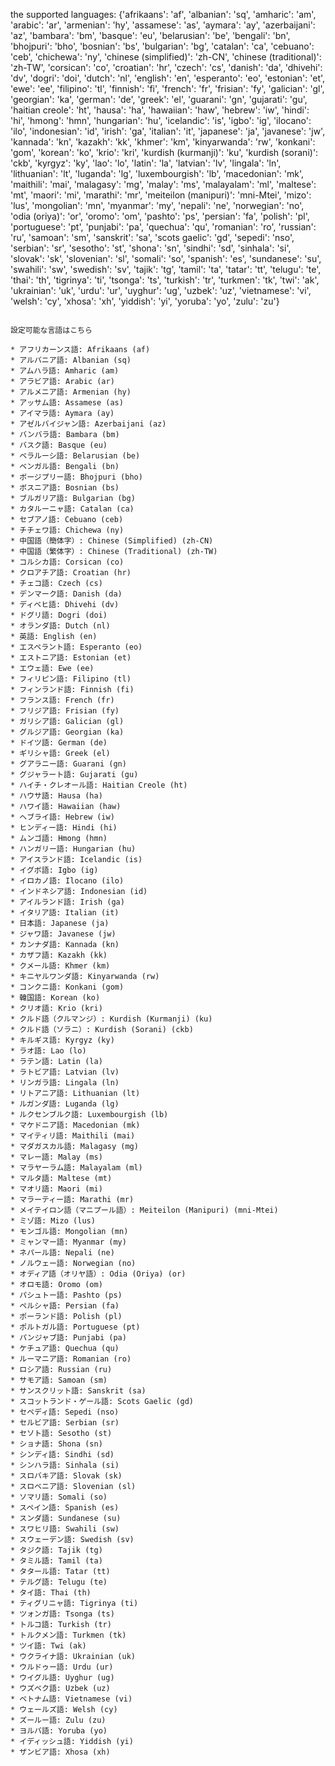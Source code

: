 
the supported languages: {'afrikaans': 'af', 'albanian': 'sq', 'amharic': 'am', 'arabic': 'ar', 'armenian': 'hy', 'assamese': 'as', 'aymara': 'ay', 'azerbaijani': 'az', 'bambara': 'bm', 'basque': 'eu', 'belarusian': 'be', 'bengali': 'bn', 'bhojpuri': 'bho', 'bosnian': 'bs', 'bulgarian': 'bg', 'catalan': 'ca', 'cebuano': 'ceb', 'chichewa': 'ny', 'chinese (simplified)': 'zh-CN', 'chinese (traditional)': 'zh-TW', 'corsican': 'co', 'croatian': 'hr', 'czech': 'cs', 'danish': 'da', 'dhivehi': 'dv', 'dogri': 'doi', 'dutch': 'nl', 'english': 'en', 'esperanto': 'eo', 'estonian': 'et', 'ewe': 'ee', 'filipino': 'tl', 'finnish': 'fi', 'french': 'fr', 'frisian': 'fy', 'galician': 'gl', 'georgian': 'ka', 'german': 'de', 'greek': 'el', 'guarani': 'gn', 'gujarati': 'gu', 'haitian creole': 'ht', 'hausa': 'ha', 'hawaiian': 'haw', 'hebrew': 'iw', 'hindi': 'hi', 'hmong': 'hmn', 'hungarian': 'hu', 'icelandic': 'is', 'igbo': 'ig', 'ilocano': 'ilo', 'indonesian': 'id', 'irish': 'ga', 'italian': 'it', 'japanese': 'ja', 'javanese': 'jw', 'kannada': 'kn', 'kazakh': 'kk', 'khmer': 'km', 'kinyarwanda': 'rw', 'konkani': 'gom', 'korean': 'ko', 'krio': 'kri', 'kurdish (kurmanji)': 'ku', 'kurdish (sorani)': 'ckb', 'kyrgyz': 'ky', 'lao': 'lo', 'latin': 'la', 'latvian': 'lv', 'lingala': 'ln', 'lithuanian': 'lt', 'luganda': 'lg', 'luxembourgish': 'lb', 'macedonian': 'mk', 'maithili': 'mai', 'malagasy': 'mg', 'malay': 'ms', 'malayalam': 'ml', 'maltese': 'mt', 'maori': 'mi', 'marathi': 'mr', 'meiteilon (manipuri)': 'mni-Mtei', 'mizo': 'lus', 'mongolian': 'mn', 'myanmar': 'my', 'nepali': 'ne', 'norwegian': 'no', 'odia (oriya)': 'or', 'oromo': 'om', 'pashto': 'ps', 'persian': 'fa', 'polish': 'pl', 'portuguese': 'pt', 'punjabi': 'pa', 'quechua': 'qu', 'romanian': 'ro', 'russian': 'ru', 'samoan': 'sm', 'sanskrit': 'sa', 'scots gaelic': 'gd', 'sepedi': 'nso', 'serbian': 'sr', 'sesotho': 'st', 'shona': 'sn', 'sindhi': 'sd', 'sinhala': 'si', 'slovak': 'sk', 'slovenian': 'sl', 'somali': 'so', 'spanish': 'es', 'sundanese': 'su', 'swahili': 'sw', 'swedish': 'sv', 'tajik': 'tg', 'tamil': 'ta', 'tatar': 'tt', 'telugu': 'te', 'thai': 'th', 'tigrinya': 'ti', 'tsonga': 'ts', 'turkish': 'tr', 'turkmen': 'tk', 'twi': 'ak', 'ukrainian': 'uk', 'urdu': 'ur', 'uyghur': 'ug', 'uzbek': 'uz', 'vietnamese': 'vi', 'welsh': 'cy', 'xhosa': 'xh', 'yiddish': 'yi', 'yoruba': 'yo', 'zulu': 'zu'}



```

設定可能な言語はこちら

* アフリカーンス語: Afrikaans (af)
* アルバニア語: Albanian (sq)
* アムハラ語: Amharic (am)
* アラビア語: Arabic (ar)
* アルメニア語: Armenian (hy)
* アッサム語: Assamese (as)
* アイマラ語: Aymara (ay)
* アゼルバイジャン語: Azerbaijani (az)
* バンバラ語: Bambara (bm)
* バスク語: Basque (eu)
* ベラルーシ語: Belarusian (be)
* ベンガル語: Bengali (bn)
* ボージプリー語: Bhojpuri (bho)
* ボスニア語: Bosnian (bs)
* ブルガリア語: Bulgarian (bg)
* カタルーニャ語: Catalan (ca)
* セブアノ語: Cebuano (ceb)
* チチェワ語: Chichewa (ny)
* 中国語（簡体字）: Chinese (Simplified) (zh-CN)
* 中国語（繁体字）: Chinese (Traditional) (zh-TW)
* コルシカ語: Corsican (co)
* クロアチア語: Croatian (hr)
* チェコ語: Czech (cs)
* デンマーク語: Danish (da)
* ディベヒ語: Dhivehi (dv)
* ドグリ語: Dogri (doi)
* オランダ語: Dutch (nl)
* 英語: English (en)
* エスペラント語: Esperanto (eo)
* エストニア語: Estonian (et)
* エウェ語: Ewe (ee)
* フィリピン語: Filipino (tl)
* フィンランド語: Finnish (fi)
* フランス語: French (fr)
* フリジア語: Frisian (fy)
* ガリシア語: Galician (gl)
* グルジア語: Georgian (ka)
* ドイツ語: German (de)
* ギリシャ語: Greek (el)
* グアラニー語: Guarani (gn)
* グジャラート語: Gujarati (gu)
* ハイチ・クレオール語: Haitian Creole (ht)
* ハウサ語: Hausa (ha)
* ハワイ語: Hawaiian (haw)
* ヘブライ語: Hebrew (iw)
* ヒンディー語: Hindi (hi)
* ムンゴ語: Hmong (hmn)
* ハンガリー語: Hungarian (hu)
* アイスランド語: Icelandic (is)
* イグボ語: Igbo (ig)
* イロカノ語: Ilocano (ilo)
* インドネシア語: Indonesian (id)
* アイルランド語: Irish (ga)
* イタリア語: Italian (it)
* 日本語: Japanese (ja)
* ジャワ語: Javanese (jw)
* カンナダ語: Kannada (kn)
* カザフ語: Kazakh (kk)
* クメール語: Khmer (km)
* キニヤルワンダ語: Kinyarwanda (rw)
* コンクニ語: Konkani (gom)
* 韓国語: Korean (ko)
* クリオ語: Krio (kri)
* クルド語（クルマンジ）: Kurdish (Kurmanji) (ku)
* クルド語（ソラニ）: Kurdish (Sorani) (ckb)
* キルギス語: Kyrgyz (ky)
* ラオ語: Lao (lo)
* ラテン語: Latin (la)
* ラトビア語: Latvian (lv)
* リンガラ語: Lingala (ln)
* リトアニア語: Lithuanian (lt)
* ルガンダ語: Luganda (lg)
* ルクセンブルク語: Luxembourgish (lb)
* マケドニア語: Macedonian (mk)
* マイティリ語: Maithili (mai)
* マダガスカル語: Malagasy (mg)
* マレー語: Malay (ms)
* マラヤーラム語: Malayalam (ml)
* マルタ語: Maltese (mt)
* マオリ語: Maori (mi)
* マラーティー語: Marathi (mr)
* メイテイロン語（マニプール語）: Meiteilon (Manipuri) (mni-Mtei)
* ミゾ語: Mizo (lus)
* モンゴル語: Mongolian (mn)
* ミャンマー語: Myanmar (my)
* ネパール語: Nepali (ne)
* ノルウェー語: Norwegian (no)
* オディア語（オリヤ語）: Odia (Oriya) (or)
* オロモ語: Oromo (om)
* パシュトー語: Pashto (ps)
* ペルシャ語: Persian (fa)
* ポーランド語: Polish (pl)
* ポルトガル語: Portuguese (pt)
* パンジャブ語: Punjabi (pa)
* ケチュア語: Quechua (qu)
* ルーマニア語: Romanian (ro)
* ロシア語: Russian (ru)
* サモア語: Samoan (sm)
* サンスクリット語: Sanskrit (sa)
* スコットランド・ゲール語: Scots Gaelic (gd)
* セペディ語: Sepedi (nso)
* セルビア語: Serbian (sr)
* セソト語: Sesotho (st)
* ショナ語: Shona (sn)
* シンディ語: Sindhi (sd)
* シンハラ語: Sinhala (si)
* スロバキア語: Slovak (sk)
* スロベニア語: Slovenian (sl)
* ソマリ語: Somali (so)
* スペイン語: Spanish (es)
* スンダ語: Sundanese (su)
* スワヒリ語: Swahili (sw)
* スウェーデン語: Swedish (sv)
* タジク語: Tajik (tg)
* タミル語: Tamil (ta)
* タタール語: Tatar (tt)
* テルグ語: Telugu (te)
* タイ語: Thai (th)
* ティグリニャ語: Tigrinya (ti)
* ツォンガ語: Tsonga (ts)
* トルコ語: Turkish (tr)
* トルクメン語: Turkmen (tk)
* ツイ語: Twi (ak)
* ウクライナ語: Ukrainian (uk)
* ウルドゥー語: Urdu (ur)
* ウイグル語: Uyghur (ug)
* ウズベク語: Uzbek (uz)
* ベトナム語: Vietnamese (vi)
* ウェールズ語: Welsh (cy)
* ズールー語: Zulu (zu)
* ヨルバ語: Yoruba (yo)
* イディッシュ語: Yiddish (yi)
* ザンビア語: Xhosa (xh)


```
